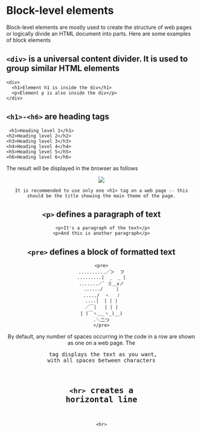 # Block-level elements
 Block-level elements are mostly used to create the structure of web pages or logically divide an HTML document into parts. Here are some examples of block elements
 ## `<div>` is a universal content divider. It is used to group similar HTML elements
 
```
<div>
  <h1>Element h1 is inside the div</h1>
  <p>Element p is also inside the div</p>
</div>
```

## `<h1>-<h6>` are heading tags

```
 <h1>Heading level 1</h1>
<h2>Heading level 2</h2>
<h3>Heading level 3</h3>
<h4>Heading level 4</h4>
<h5>Heading level 5</h5>
<h6>Heading level 6</h6>
 ```
 
 The result will be displayed in the browser as follows
 
 <center>
 <img src = "https://ucarecdn.com/1024eb97-7526-4cf8-ba09-e5375fd02910/-/crop/281x277/663,394/-/preview/">
  <center>
   
```
It is recommended to use only one <h1> tag on a web page -- this should be the title showing the main theme of the page.
```

 ## `<p>` defines a paragraph of text
 
```
 <p>It's a paragraph of the text</p>
<p>And this is another paragraph</p>
```
 
 ## `<pre>` defines a block of formatted text
 
 ```
 <pre>
..........／＞  フ
.........|  _  _ |
.......／` ミ＿xノ
....../     |
...../  ヽ   ﾉ
....│  | | |
／￣|   | | |
| (￣ヽ＿_ヽ_)__)
.＼二つ
</pre>
```

By default, any number of spaces occurring in the code in a row are shown as one on a web page. The <pre> tag displays the text as you want, with all spaces between characters


## `<hr>` creates a horizontal line 

```
<hr>
```
